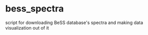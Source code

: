 # bess_spectra
script for downloading BeSS database's spectra and making data visualization out of it
